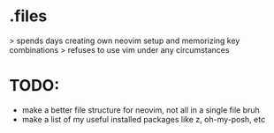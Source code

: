 # .files
\> spends days creating own neovim setup and memorizing key combinations
\> refuses to use vim under any circumstances
# TODO:
- make a better file structure for neovim, not all in a single file bruh
- make a list of my useful installed packages like z, oh-my-posh, etc
